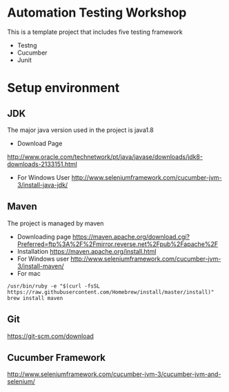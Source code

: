 Automation Testing Workshop
=====================

This is a template project that includes five testing framework
* Testng
* Cucumber
* Junit

# Setup environment
## JDK
The major java version used in the project is java1.8

* Download Page

http://www.oracle.com/technetwork/pt/java/javase/downloads/jdk8-downloads-2133151.html

* For Windows User
http://www.seleniumframework.com/cucumber-jvm-3/install-java-jdk/

## Maven
The project is managed by maven
* Downloading page
https://maven.apache.org/download.cgi?Preferred=ftp%3A%2F%2Fmirror.reverse.net%2Fpub%2Fapache%2F
* Installation
https://maven.apache.org/install.html
* For Windows user
http://www.seleniumframework.com/cucumber-jvm-3/install-maven/
* For mac 

`/usr/bin/ruby -e "$(curl -fsSL https://raw.githubusercontent.com/Homebrew/install/master/install)"
`
`brew install maven`


## Git
https://git-scm.com/download

## Cucumber Framework
http://www.seleniumframework.com/cucumber-jvm-3/cucumber-jvm-and-selenium/
